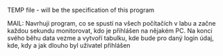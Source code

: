 TEMP file - will be the specification of this program

MAIL:
Navrhuji program, co se spustí na všech počítačích v labu a začne každou
sekundu monitorovat, kdo je přihlášen na nějakém PC. Na konci svého běhu
data vezme a vytvoří tabulku, kde bude pro daný login údaj, kde, kdy a
jak dlouho byl uživatel přihlášen

